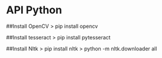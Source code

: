 # API Python

##Install OpenCV
	> pip install opencv

##Install tesseract
	> pip install pytesseract

##Install Nltk
	> pip install nltk
	> python -m nltk.downloader all